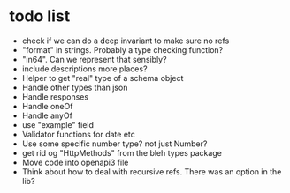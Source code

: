# todo list

- check if we can do a deep invariant to make sure no refs
- "format" in strings. Probably a type checking function?
- "in64". Can we represent that sensibly?
- include descriptions more places?
- Helper to get "real" type of a schema object
- Handle other types than json
- Handle responses
- Handle oneOf
- Handle anyOf
- use "example" field
- Validator functions for date etc
- Use some specific number type? not just Number?
- get rid og "HttpMethods" from the bleh types package
- Move code into openapi3 file
- Think about how to deal with recursive refs. There was an option in the lib?
